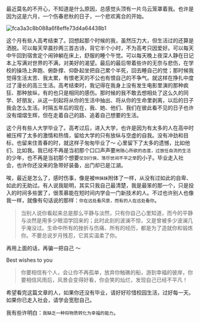 最近莫名的不开心，不知道是什么原因，总感觉头顶有一片乌云笼罩着我。也许是因为这是六月，一个伤春悲秋的日子，一个悲欢离合的开始。

![fca3a3c8b088a6f8effe73d4a64438b1](http://oo5edb6t9.bkt.clouddn.com/fca3a3c8b088a6f8effe73d4a64438b1.jpg)

这个月有些人高考结束了。回想起那个时候的我，虽然压力大，但生活过的还算是洒脱。可以每天早晨抄两三首古诗，背它半个小时，不为高考只因爱好。可以每天中午回到宿舍定个闹钟躺在床上，舒服的睡个午觉。可以每天晚上夜深人静在日记本上写满对世界的不满，对美好的渴望。最后的最后带着些许的无奈与悲伤，在学校的操场上奔跑、俯卧撑、仰卧起坐把自己累个半死，回去睡自己的觉；那时候我觉得生活太苦、我太累，有恨老天的不公也有恨自己的不争气。就这样在挣扎中度过了漫长的高三生活。高考结束时，我记得在我身上没有发生电影里演的那种疯狂、那种放纵，有的也只是相同的感伤。那时候的我不敢去想相处了这么久的同学、好朋友，从这一刻起将从你的生活中抽出、将从你的生命里剥离，以后的日子我会怎么生活。时隔五年后的现在，我、她、他们、我们在彼此看不见的日子也许没有熠熠生辉，但在走着自己的路、追着自己想要的生活。

这个月有些人大学毕业了。高考过后，进入大学，也许是因为有太多的人在高中时被压榨了太多的激情和热情，留给大学的只有放纵与空虚的自我。没有冲劲和目标，也留来住青春的时，就这样子匆匆毕业了～ 心里留下了太多的遗憾，比如他们、比如我。我已经不再是当初那个口口声声要`用随心所欲的态度，过放任自流的生活`的少年，也不再是当初那个想要`仗剑行侠，荡尽世间不平之举`的小子。毕业走入社会，也许你还没来的急带好装备，出门却已是江湖。

唉，最近是怎么了，感时伤事，像是被`林妹妹`附体了一样，从没有过如此的自卑、如此的无助过。有人说我聪明，其实只我自己最清楚，我是最笨的那一个，只是投入的时间多些罢了，很羡慕能在短时间内学会一门新技术的人。不过也许别人也像我一样，就像有句话说的那样：`你在远处看风景，而有的人在远处看你`。

> 当别人说你看起来总是那么平静与淡然，只有你自己心里知道，而今的平静与淡然是用多少眼泪学回来的；此时此刻的波澜不惊，又是曾被多少波澜几乎淹没过。生命中所有的挫折与伤痛、所有的经历，都是为了造就你和锻炼你。不要总说岁月残忍，它其实温柔了你。

再用上面的话，再骗一把自己 ～

Best wishes to you

> 你要相信有个人，会让你不再孤单，放弃你触礁的船，游到幸福的彼岸，你要相信风雨后，风景会变得好看，你会笑的灿烂，发现自己已经不平凡！

希望看完这篇文章的人，如果你还没有毕业，请好好珍惜校园生活，过好每一天。如果你已走入社会，请学会宽慰自己。

我有些许明白：`我缺乏一种将物质转化为幸福的能力`。

